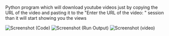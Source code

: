 Python program which will download youtube videos just by copying the URL of the video and pasting it to the "Enter the URL of the video: " session than it will start showing you the views 


![Screenshot (Code)](https://user-images.githubusercontent.com/94005086/143908469-9f54ca81-28b2-47d1-af67-5a712d05e085.PNG)
![Screenshot (Run Output)](https://user-images.githubusercontent.com/94005086/143908482-30d59e25-5f9b-4aa2-9f3c-1090c2b3ddff.PNG)
![Screenshot (video)](https://user-images.githubusercontent.com/94005086/143908491-631eebe8-968d-4694-8173-09958f5fd009.PNG)
